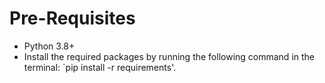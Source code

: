 # **Pre-Requisites**
- Python 3.8+
- Install the required packages by running the following command in the terminal: `pip install -r requirements'.

